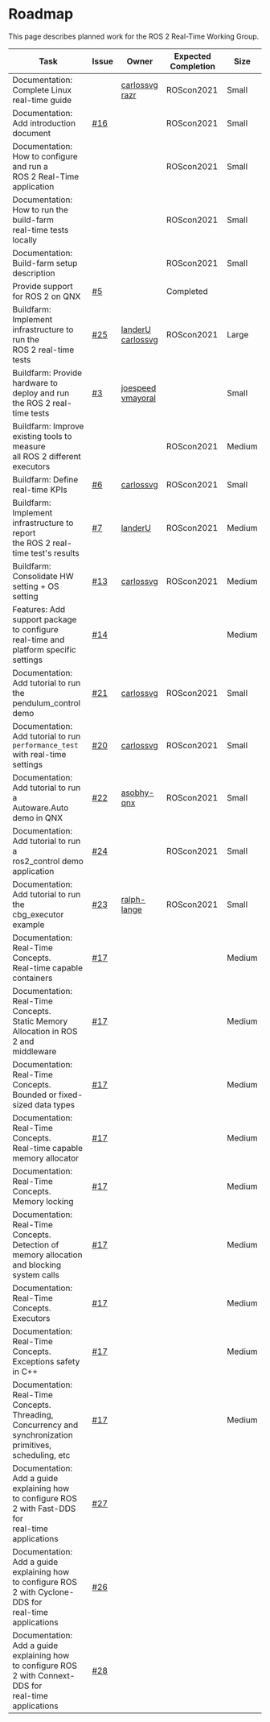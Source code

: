 # Roadmap

This page describes planned work for the ROS 2 Real-Time Working Group.


| **Task**                                                     | Issue                                                        | **Owner**                                                    | **Expected Completion** | Size   |
| ------------------------------------------------------------ | ------------------------------------------------------------ | ------------------------------------------------------------ | ----------------------- | ------ |
| Documentation: Complete Linux real-time guide                |                                                              | [carlossvg](https://github.com/carlossvg) <br/>[razr](https://github.com/razr) | ROScon2021              | Small  |
| Documentation: Add introduction document                     | [#16](https://github.com/ros-realtime/rtwg_documentation/issues/16) |                                                              | ROScon2021              | Small  |
| Documentation: How to configure and run a <br/> ROS 2 Real-Time application |                                                              |                                                              | ROScon2021              | Small  |
| Documentation:  How to run the build-farm <br/>real-time tests locally |                                                              |                                                              | ROScon2021              | Small  |
| Documentation:  Build-farm setup description                 |                                                              |                                                              | ROScon2021              | Small  |
| Provide support for ROS 2 on QNX                             | [#5](https://github.com/ros-realtime/community/issues/5)     |                                                              | Completed               |        |
| Buildfarm: Implement infrastructure to run the <br/> ROS 2 real-time tests | [#25](https://github.com/ros-realtime/community/issues/25)   | [landerU](https://github.com/landerU) <br/>[carlossvg](https://github.com/carlossvg) | ROScon2021              | Large  |
| Buildfarm: Provide hardware to deploy and run <br/> the ROS 2 real-time tests | [#3](https://github.com/ros-realtime/community/issues/3)     | [joespeed](https://github.com/joespeed)<br/>[vmayoral](https://github.com/vmayoral) |                         | Small  |
| Buildfarm: Improve existing tools to measure <br/> all ROS 2 different executors |                                                              |                                                              | ROScon2021              | Medium |
| Buildfarm: Define real-time KPIs                             | [#6](https://github.com/ros-realtime/community/issues/6)     | [carlossvg](https://github.com/carlossvg)                    | ROScon2021              | Small  |
| Buildfarm: Implement infrastructure to report  <br/> the ROS 2 real-time test's results | [#7](https://github.com/ros-realtime/community/issues/7)     | [landerU](https://github.com/landerU)                        | ROScon2021              | Medium |
| Buildfarm: Consolidate HW setting + OS setting               | [#13](https://github.com/ros-realtime/community/issues/13)   | [carlossvg](https://github.com/carlossvg)                    | ROScon2021              | Medium |
| Features: Add support package to configure <br/> real-time  and platform specific settings | [#14](https://github.com/ros-realtime/community/issues/14)   |                                                              |                         | Medium |
| Documentation: Add tutorial to run the <br/> pendulum_control demo | [#21](https://github.com/ros-realtime/community/issues/21)   | [carlossvg](https://github.com/carlossvg)                    | ROScon2021              | Small  |
| Documentation: Add tutorial to run <br/> `performance_test` with real-time settings | [#20](https://github.com/ros-realtime/community/issues/20)   | [carlossvg](https://github.com/carlossvg)                    | ROScon2021              | Small  |
| Documentation: Add tutorial to run a <br/> Autoware.Auto demo in QNX | [#22](https://github.com/ros-realtime/community/issues/22)   | [asobhy-qnx](https://github.com/asobhy-qnx)                  | ROScon2021              | Small  |
| Documentation: Add tutorial to run a <br/> ros2_control demo application | [#24](https://github.com/ros-realtime/community/issues/24)   |                                                              | ROScon2021              | Small  |
| Documentation: Add tutorial to run the <br/>cbg_executor example | [#23](https://github.com/ros-realtime/community/issues/23)   | [ralph-lange](https://github.com/ralph-lange)                | ROScon2021              | Small  |
| Documentation: Real-Time Concepts. <br/>Real-time capable containers | [#17](https://github.com/ros-realtime/rtwg_documentation/issues/17) |                                                              |                         | Medium |
| Documentation: Real-Time Concepts. <br/> Static Memory Allocation in ROS 2 and <br/>middleware | [#17](https://github.com/ros-realtime/rtwg_documentation/issues/17) |                                                              |                         | Medium |
| Documentation: Real-Time Concepts. <br/> Bounded or fixed-sized data types | [#17](https://github.com/ros-realtime/rtwg_documentation/issues/17) |                                                              |                         | Medium |
| Documentation: Real-Time Concepts. <br/> Real-time capable memory allocator | [#17](https://github.com/ros-realtime/rtwg_documentation/issues/17) |                                                              |                         | Medium |
| Documentation: Real-Time Concepts. <br/> Memory locking      | [#17](https://github.com/ros-realtime/rtwg_documentation/issues/17) |                                                              |                         | Medium |
| Documentation: Real-Time Concepts. <br/>Detection of memory allocation and blocking <br/>system calls | [#17](https://github.com/ros-realtime/rtwg_documentation/issues/17) |                                                              |                         | Medium |
| Documentation: Real-Time Concepts. <br/> Executors           | [#17](https://github.com/ros-realtime/rtwg_documentation/issues/17) |                                                              |                         | Medium |
| Documentation: Real-Time Concepts. <br/> Exceptions safety in C++ | [#17](https://github.com/ros-realtime/rtwg_documentation/issues/17) |                                                              |                         | Medium |
| Documentation: Real-Time Concepts. <br/> Threading, Concurrency and synchronization <br/>primitives, scheduling, etc | [#17](https://github.com/ros-realtime/rtwg_documentation/issues/17) |                                                              |                         | Medium |
| Documentation: Add a guide explaining how <br/>to configure ROS 2 with Fast-DDS for <br/>real-time applications | [#27](https://github.com/ros-realtime/community/issues/27)   |                                                              |                         |        |
| Documentation: Add a guide explaining how <br/>to configure ROS 2 with Cyclone-DDS for <br/>real-time applications | [#26](https://github.com/ros-realtime/community/issues/26)   |                                                              |                         |        |
| Documentation: Add a guide explaining how <br/>to configure ROS 2 with Connext-DDS for <br/>real-time applications | [#28](https://github.com/ros-realtime/community/issues/28)   |                                                              |                         |        |